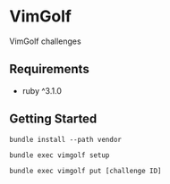 # VimGolf

VimGolf challenges

## Requirements

- ruby ^3.1.0

## Getting Started

```
bundle install --path vendor
```

```
bundle exec vimgolf setup
```

```
bundle exec vimgolf put [challenge ID]
```
